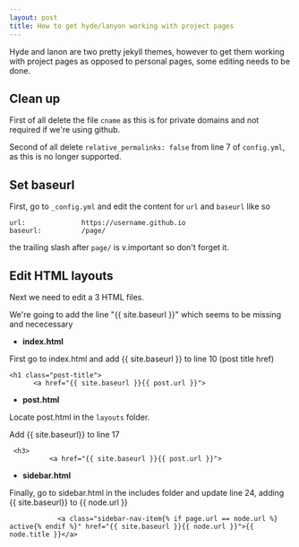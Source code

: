 ```yaml
---
layout: post
title: How to get hyde/lanyon working with project pages
---
```


Hyde and lanon are two pretty jekyll themes, however to get them working with project pages as opposed to personal pages, some editing
needs to be done. 

## Clean up

First of all delete the file `cname` as this is for private domains and not required if we're using github.

Second of all delete `relative_permalinks: false` from line 7 of `config.yml`, as this is no longer supported.

## Set baseurl 

First, go to `_config.yml` and edit the content for `url` and `baseurl` like so

```
url:              https://username.github.io
baseurl:          /page/
```

the trailing slash after `page/` is v.important so don't forget it.

## Edit HTML layouts

Next we need to edit a 3 HTML files.

We're going to add the line "{{ site.baseurl }}" which seems to be missing and nececessary 

* **index.html**

First go to index.html and add {{ site.baseurl }} to line 10 (post title href)

```
<h1 class="post-title">
      <a href="{{ site.baseurl }}{{ post.url }}">
```

* **post.html**

Locate post.html in the `layouts` folder.

Add {{ site.baseurl}} to line 17

```
 <h3>
          <a href="{{ site.baseurl }}{{ post.url }}">
```

* **sidebar.html**

Finally, go to sidebar.html in the includes folder and update line 24, adding {{ site.baseurl}} to {{ node.url }}

```
            <a class="sidebar-nav-item{% if page.url == node.url %} active{% endif %}" href="{{ site.baseurl }}{{ node.url }}">{{ node.title }}</a>

```
